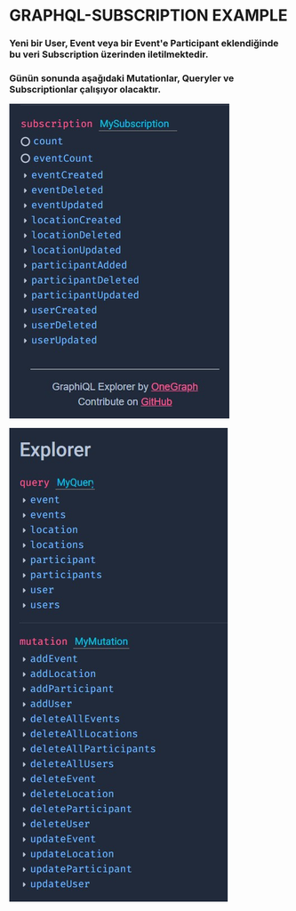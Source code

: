 # GRAPHQL-SUBSCRIPTION EXAMPLE

### Yeni bir User, Event veya bir Event'e Participant eklendiğinde bu veri Subscription üzerinden iletilmektedir.

### Günün sonunda aşağıdaki Mutationlar, Queryler ve Subscriptionlar çalışıyor olacaktır.

![alt text](subscriptionSS2.jpg)

![alt text](subscriptionSS1.jpg)
